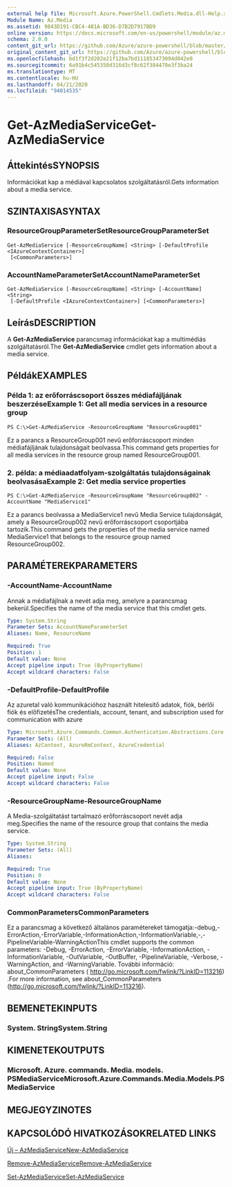 ```yaml
---
external help file: Microsoft.Azure.PowerShell.Cmdlets.Media.dll-Help.xml
Module Name: Az.Media
ms.assetid: 9843D191-CBC4-481A-BD36-D7B2D7917BD9
online version: https://docs.microsoft.com/en-us/powershell/module/az.media/get-azmediaservice
schema: 2.0.0
content_git_url: https://github.com/Azure/azure-powershell/blob/master/src/Media/Media/help/Get-AzMediaService.md
original_content_git_url: https://github.com/Azure/azure-powershell/blob/master/src/Media/Media/help/Get-AzMediaService.md
ms.openlocfilehash: bd1f3f2d202e21f12ba7bd111853473094d042e0
ms.sourcegitcommit: 6a91b4c545350d316d3cf8c62f384478e3f3ba24
ms.translationtype: MT
ms.contentlocale: hu-HU
ms.lasthandoff: 04/21/2020
ms.locfileid: "94014535"
---
```

# <span data-ttu-id="ee17b-101">Get-AzMediaService</span><span class="sxs-lookup"><span data-stu-id="ee17b-101">Get-AzMediaService</span></span>

## <span data-ttu-id="ee17b-102">Áttekintés</span><span class="sxs-lookup"><span data-stu-id="ee17b-102">SYNOPSIS</span></span>
<span data-ttu-id="ee17b-103">Információkat kap a médiával kapcsolatos szolgáltatásról.</span><span class="sxs-lookup"><span data-stu-id="ee17b-103">Gets information about a media service.</span></span>

## <span data-ttu-id="ee17b-104">SZINTAXISA</span><span class="sxs-lookup"><span data-stu-id="ee17b-104">SYNTAX</span></span>

### <span data-ttu-id="ee17b-105">ResourceGroupParameterSet</span><span class="sxs-lookup"><span data-stu-id="ee17b-105">ResourceGroupParameterSet</span></span>
```
Get-AzMediaService [-ResourceGroupName] <String> [-DefaultProfile <IAzureContextContainer>]
 [<CommonParameters>]
```

### <span data-ttu-id="ee17b-106">AccountNameParameterSet</span><span class="sxs-lookup"><span data-stu-id="ee17b-106">AccountNameParameterSet</span></span>
```
Get-AzMediaService [-ResourceGroupName] <String> [-AccountName] <String>
 [-DefaultProfile <IAzureContextContainer>] [<CommonParameters>]
```

## <span data-ttu-id="ee17b-107">Leírás</span><span class="sxs-lookup"><span data-stu-id="ee17b-107">DESCRIPTION</span></span>
<span data-ttu-id="ee17b-108">A **Get-AzMediaService** parancsmag információkat kap a multimédiás szolgáltatásról.</span><span class="sxs-lookup"><span data-stu-id="ee17b-108">The **Get-AzMediaService** cmdlet gets information about a media service.</span></span>

## <span data-ttu-id="ee17b-109">Példák</span><span class="sxs-lookup"><span data-stu-id="ee17b-109">EXAMPLES</span></span>

### <span data-ttu-id="ee17b-110">Példa 1: az erőforráscsoport összes médiafájljának beszerzése</span><span class="sxs-lookup"><span data-stu-id="ee17b-110">Example 1: Get all media services in a resource group</span></span>
```
PS C:\>Get-AzMediaService -ResourceGroupName "ResourceGroup001"
```

<span data-ttu-id="ee17b-111">Ez a parancs a ResourceGroup001 nevű erőforráscsoport minden médiafájljának tulajdonságait beolvassa.</span><span class="sxs-lookup"><span data-stu-id="ee17b-111">This command gets properties for all media services in the resource group named ResourceGroup001.</span></span>

### <span data-ttu-id="ee17b-112">2. példa: a médiaadatfolyam-szolgáltatás tulajdonságainak beolvasása</span><span class="sxs-lookup"><span data-stu-id="ee17b-112">Example 2: Get media service properties</span></span>
```
PS C:\>Get-AzMediaService -ResourceGroupName "ResourceGroup002" -AccountName "MediaService1"
```

<span data-ttu-id="ee17b-113">Ez a parancs beolvassa a MediaService1 nevű Media Service tulajdonságát, amely a ResourceGroup002 nevű erőforráscsoport csoportjába tartozik.</span><span class="sxs-lookup"><span data-stu-id="ee17b-113">This command gets the properties of the media service named MediaService1 that belongs to the resource group named ResourceGroup002.</span></span>

## <span data-ttu-id="ee17b-114">PARAMÉTEREK</span><span class="sxs-lookup"><span data-stu-id="ee17b-114">PARAMETERS</span></span>

### <span data-ttu-id="ee17b-115">-AccountName</span><span class="sxs-lookup"><span data-stu-id="ee17b-115">-AccountName</span></span>
<span data-ttu-id="ee17b-116">Annak a médiafájlnak a nevét adja meg, amelyre a parancsmag bekerül.</span><span class="sxs-lookup"><span data-stu-id="ee17b-116">Specifies the name of the media service that this cmdlet gets.</span></span>

```yaml
Type: System.String
Parameter Sets: AccountNameParameterSet
Aliases: Name, ResourceName

Required: True
Position: 1
Default value: None
Accept pipeline input: True (ByPropertyName)
Accept wildcard characters: False
```

### <span data-ttu-id="ee17b-117">-DefaultProfile</span><span class="sxs-lookup"><span data-stu-id="ee17b-117">-DefaultProfile</span></span>
<span data-ttu-id="ee17b-118">Az azuretal való kommunikációhoz használt hitelesítő adatok, fiók, bérlői fiók és előfizetés</span><span class="sxs-lookup"><span data-stu-id="ee17b-118">The credentials, account, tenant, and subscription used for communication with azure</span></span>

```yaml
Type: Microsoft.Azure.Commands.Common.Authentication.Abstractions.Core.IAzureContextContainer
Parameter Sets: (All)
Aliases: AzContext, AzureRmContext, AzureCredential

Required: False
Position: Named
Default value: None
Accept pipeline input: False
Accept wildcard characters: False
```

### <span data-ttu-id="ee17b-119">-ResourceGroupName</span><span class="sxs-lookup"><span data-stu-id="ee17b-119">-ResourceGroupName</span></span>
<span data-ttu-id="ee17b-120">A Media-szolgáltatást tartalmazó erőforráscsoport nevét adja meg.</span><span class="sxs-lookup"><span data-stu-id="ee17b-120">Specifies the name of the resource group that contains the media service.</span></span>

```yaml
Type: System.String
Parameter Sets: (All)
Aliases:

Required: True
Position: 0
Default value: None
Accept pipeline input: True (ByPropertyName)
Accept wildcard characters: False
```

### <span data-ttu-id="ee17b-121">CommonParameters</span><span class="sxs-lookup"><span data-stu-id="ee17b-121">CommonParameters</span></span>
<span data-ttu-id="ee17b-122">Ez a parancsmag a következő általános paramétereket támogatja:-debug,-ErrorAction,-ErrorVariable,-InformationAction,-InformationVariable,-,-PipelineVariable-WarningAction</span><span class="sxs-lookup"><span data-stu-id="ee17b-122">This cmdlet supports the common parameters: -Debug, -ErrorAction, -ErrorVariable, -InformationAction, -InformationVariable, -OutVariable, -OutBuffer, -PipelineVariable, -Verbose, -WarningAction, and -WarningVariable.</span></span> <span data-ttu-id="ee17b-123">További információ: about_CommonParameters ( http://go.microsoft.com/fwlink/?LinkID=113216) .</span><span class="sxs-lookup"><span data-stu-id="ee17b-123">For more information, see about_CommonParameters (http://go.microsoft.com/fwlink/?LinkID=113216).</span></span>

## <span data-ttu-id="ee17b-124">BEMENETEK</span><span class="sxs-lookup"><span data-stu-id="ee17b-124">INPUTS</span></span>

### <span data-ttu-id="ee17b-125">System. String</span><span class="sxs-lookup"><span data-stu-id="ee17b-125">System.String</span></span>

## <span data-ttu-id="ee17b-126">KIMENETEK</span><span class="sxs-lookup"><span data-stu-id="ee17b-126">OUTPUTS</span></span>

### <span data-ttu-id="ee17b-127">Microsoft. Azure. commands. Media. models. PSMediaService</span><span class="sxs-lookup"><span data-stu-id="ee17b-127">Microsoft.Azure.Commands.Media.Models.PSMediaService</span></span>

## <span data-ttu-id="ee17b-128">MEGJEGYZI</span><span class="sxs-lookup"><span data-stu-id="ee17b-128">NOTES</span></span>

## <span data-ttu-id="ee17b-129">KAPCSOLÓDÓ HIVATKOZÁSOK</span><span class="sxs-lookup"><span data-stu-id="ee17b-129">RELATED LINKS</span></span>

[<span data-ttu-id="ee17b-130">Új – AzMediaService</span><span class="sxs-lookup"><span data-stu-id="ee17b-130">New-AzMediaService</span></span>](./New-AzMediaService.md)

[<span data-ttu-id="ee17b-131">Remove-AzMediaService</span><span class="sxs-lookup"><span data-stu-id="ee17b-131">Remove-AzMediaService</span></span>](./Remove-AzMediaService.md)

[<span data-ttu-id="ee17b-132">Set-AzMediaService</span><span class="sxs-lookup"><span data-stu-id="ee17b-132">Set-AzMediaService</span></span>](./Set-AzMediaService.md)


